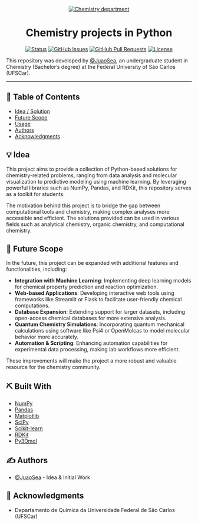 <p align="center">
  <a href="" rel="noopener">
 <img src="https://www.acidadeon.com/saocarlos/wp-content/uploads/sites/6/2023/08/departamento_de_quxmica_ufscar.jpg" alt="Chemistry department"></a>
</p>

<h1 align="center">Chemistry projects in Python</h1>

<div align="center">

[![Status](https://img.shields.io/badge/status-active-success.svg)]()
[![GitHub Issues](https://img.shields.io/github/issues/JuaoSea/Chemistry.svg)](https://github.com/JuaoSea/Chemistry/issues)
[![GitHub Pull Requests](https://img.shields.io/github/issues-pr/JuaoSea/Chemistry.svg)](https://github.com/JuaoSea/Chemistry/pulls)
[![License](https://img.shields.io/badge/license-GPL-blue.svg)](/LICENSE)

</div>

This repository was developed by [@JuaoSea](https://github.com/JuaoSea), an undergraduate student in Chemistry (Bachelor’s degree) at the Federal University of São Carlos (UFSCar).

---

## 📝 Table of Contents

- [Idea / Solution](#idea)
- [Future Scope](#future_scope)
- [Usage](#usage)
- [Authors](#authors)
- [Acknowledgments](#acknowledgments)

## 💡 Idea <a name="idea"></a>

This project aims to provide a collection of Python-based solutions for chemistry-related problems, ranging from data analysis and molecular visualization to predictive modeling using machine learning. By leveraging powerful libraries such as NumPy, Pandas, and RDKit, this repository serves as a toolkit for students.  

The motivation behind this project is to bridge the gap between computational tools and chemistry, making complex analyses more accessible and efficient. The solutions provided can be used in various fields such as analytical chemistry, organic chemistry, and computational chemistry.

## 🚀 Future Scope <a name="future_scope"></a>

In the future, this project can be expanded with additional features and functionalities, including:  

- **Integration with Machine Learning**: Implementing deep learning models for chemical property prediction and reaction optimization.  
- **Web-based Applications**: Developing interactive web tools using frameworks like Streamlit or Flask to facilitate user-friendly chemical computations.  
- **Database Expansion**: Extending support for larger datasets, including open-access chemical databases for more extensive analysis.  
- **Quantum Chemistry Simulations**: Incorporating quantum mechanical calculations using software like Psi4 or OpenMolcas to model molecular behavior more accurately.  
- **Automation & Scripting**: Enhancing automation capabilities for experimental data processing, making lab workflows more efficient.  

These improvements will make the project a more robust and valuable resource for the chemistry community.

## ⛏️ Built With <a name="tech_stack"></a>

- [NumPy](https://numpy.org)  
- [Pandas](https://pandas.pydata.org)  
- [Matplotlib](https://matplotlib.org)  
- [SciPy](https://scipy.org)  
- [Scikit-learn](https://scikit-learn.org/stable/)  
- [RDKit](https://www.rdkit.org)  
- [Py3Dmol](https://github.com/avirshup/py3dmol)  

## ✍️ Authors <a name="authors"></a>

- [@JuaoSea](https://github.com/JuaoSea) - Idea & Initial Work  

## 🎉 Acknowledgments <a name="acknowledgments"></a>

- Departamento de Química da Universidade Federal de São Carlos (UFSCar)